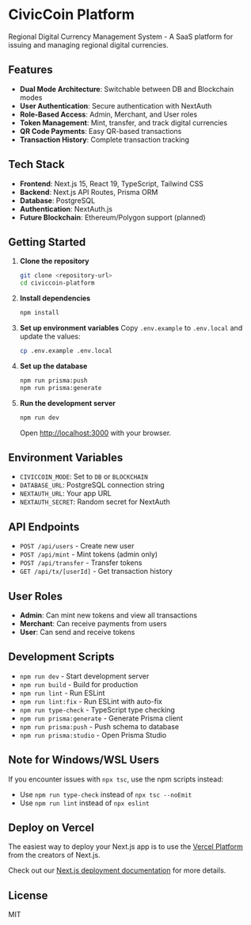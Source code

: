 # CivicCoin Platform

Regional Digital Currency Management System - A SaaS platform for issuing and managing regional digital currencies.

## Features

- **Dual Mode Architecture**: Switchable between DB and Blockchain modes
- **User Authentication**: Secure authentication with NextAuth
- **Role-Based Access**: Admin, Merchant, and User roles
- **Token Management**: Mint, transfer, and track digital currencies
- **QR Code Payments**: Easy QR-based transactions
- **Transaction History**: Complete transaction tracking

## Tech Stack

- **Frontend**: Next.js 15, React 19, TypeScript, Tailwind CSS
- **Backend**: Next.js API Routes, Prisma ORM
- **Database**: PostgreSQL
- **Authentication**: NextAuth.js
- **Future Blockchain**: Ethereum/Polygon support (planned)

## Getting Started

1. **Clone the repository**
   ```bash
   git clone <repository-url>
   cd civiccoin-platform
   ```

2. **Install dependencies**
   ```bash
   npm install
   ```

3. **Set up environment variables**
   Copy `.env.example` to `.env.local` and update the values:
   ```bash
   cp .env.example .env.local
   ```

4. **Set up the database**
   ```bash
   npm run prisma:push
   npm run prisma:generate
   ```

5. **Run the development server**
   ```bash
   npm run dev
   ```

   Open [http://localhost:3000](http://localhost:3000) with your browser.

## Environment Variables

- `CIVICCOIN_MODE`: Set to `DB` or `BLOCKCHAIN`
- `DATABASE_URL`: PostgreSQL connection string
- `NEXTAUTH_URL`: Your app URL
- `NEXTAUTH_SECRET`: Random secret for NextAuth

## API Endpoints

- `POST /api/users` - Create new user
- `POST /api/mint` - Mint tokens (admin only)
- `POST /api/transfer` - Transfer tokens
- `GET /api/tx/[userId]` - Get transaction history

## User Roles

- **Admin**: Can mint new tokens and view all transactions
- **Merchant**: Can receive payments from users
- **User**: Can send and receive tokens

## Development Scripts

- `npm run dev` - Start development server
- `npm run build` - Build for production
- `npm run lint` - Run ESLint
- `npm run lint:fix` - Run ESLint with auto-fix
- `npm run type-check` - TypeScript type checking
- `npm run prisma:generate` - Generate Prisma client
- `npm run prisma:push` - Push schema to database
- `npm run prisma:studio` - Open Prisma Studio

## Note for Windows/WSL Users

If you encounter issues with `npx tsc`, use the npm scripts instead:
- Use `npm run type-check` instead of `npx tsc --noEmit`
- Use `npm run lint` instead of `npx eslint`

## Deploy on Vercel

The easiest way to deploy your Next.js app is to use the [Vercel Platform](https://vercel.com/new?utm_medium=default-template&filter=next.js&utm_source=create-next-app&utm_campaign=create-next-app-readme) from the creators of Next.js.

Check out our [Next.js deployment documentation](https://nextjs.org/docs/app/building-your-application/deploying) for more details.

## License

MIT
